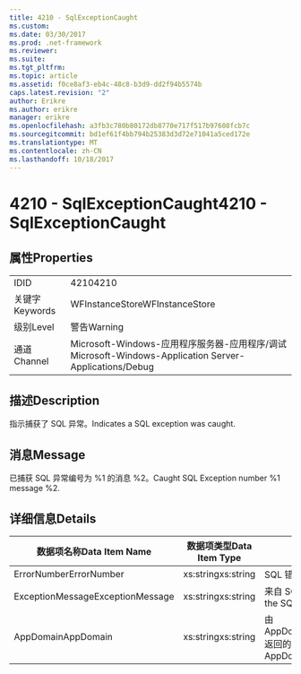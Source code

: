 ```yaml
---
title: 4210 - SqlExceptionCaught
ms.custom: 
ms.date: 03/30/2017
ms.prod: .net-framework
ms.reviewer: 
ms.suite: 
ms.tgt_pltfrm: 
ms.topic: article
ms.assetid: f0ce8af3-eb4c-48c8-b3d9-dd2f94b5574b
caps.latest.revision: "2"
author: Erikre
ms.author: erikre
manager: erikre
ms.openlocfilehash: a3fb3c780b80172db8770e717f517b97608fcb7c
ms.sourcegitcommit: bd1ef61f4bb794b25383d3d72e71041a5ced172e
ms.translationtype: MT
ms.contentlocale: zh-CN
ms.lasthandoff: 10/18/2017
---
```

# <a name="4210---sqlexceptioncaught"></a><span data-ttu-id="cd46a-102">4210 - SqlExceptionCaught</span><span class="sxs-lookup"><span data-stu-id="cd46a-102">4210 - SqlExceptionCaught</span></span>
## <a name="properties"></a><span data-ttu-id="cd46a-103">属性</span><span class="sxs-lookup"><span data-stu-id="cd46a-103">Properties</span></span>  
  
|||  
|-|-|  
|<span data-ttu-id="cd46a-104">ID</span><span class="sxs-lookup"><span data-stu-id="cd46a-104">ID</span></span>|<span data-ttu-id="cd46a-105">4210</span><span class="sxs-lookup"><span data-stu-id="cd46a-105">4210</span></span>|  
|<span data-ttu-id="cd46a-106">关键字</span><span class="sxs-lookup"><span data-stu-id="cd46a-106">Keywords</span></span>|<span data-ttu-id="cd46a-107">WFInstanceStore</span><span class="sxs-lookup"><span data-stu-id="cd46a-107">WFInstanceStore</span></span>|  
|<span data-ttu-id="cd46a-108">级别</span><span class="sxs-lookup"><span data-stu-id="cd46a-108">Level</span></span>|<span data-ttu-id="cd46a-109">警告</span><span class="sxs-lookup"><span data-stu-id="cd46a-109">Warning</span></span>|  
|<span data-ttu-id="cd46a-110">通道</span><span class="sxs-lookup"><span data-stu-id="cd46a-110">Channel</span></span>|<span data-ttu-id="cd46a-111">Microsoft-Windows-应用程序服务器-应用程序/调试</span><span class="sxs-lookup"><span data-stu-id="cd46a-111">Microsoft-Windows-Application Server-Applications/Debug</span></span>|  
  
## <a name="description"></a><span data-ttu-id="cd46a-112">描述</span><span class="sxs-lookup"><span data-stu-id="cd46a-112">Description</span></span>  
 <span data-ttu-id="cd46a-113">指示捕获了 SQL 异常。</span><span class="sxs-lookup"><span data-stu-id="cd46a-113">Indicates a SQL exception was caught.</span></span>  
  
## <a name="message"></a><span data-ttu-id="cd46a-114">消息</span><span class="sxs-lookup"><span data-stu-id="cd46a-114">Message</span></span>  
 <span data-ttu-id="cd46a-115">已捕获 SQL 异常编号为 %1 的消息 %2。</span><span class="sxs-lookup"><span data-stu-id="cd46a-115">Caught SQL Exception number %1 message %2.</span></span>  
  
## <a name="details"></a><span data-ttu-id="cd46a-116">详细信息</span><span class="sxs-lookup"><span data-stu-id="cd46a-116">Details</span></span>  
  
|<span data-ttu-id="cd46a-117">数据项名称</span><span class="sxs-lookup"><span data-stu-id="cd46a-117">Data Item Name</span></span>|<span data-ttu-id="cd46a-118">数据项类型</span><span class="sxs-lookup"><span data-stu-id="cd46a-118">Data Item Type</span></span>|<span data-ttu-id="cd46a-119">描述</span><span class="sxs-lookup"><span data-stu-id="cd46a-119">Description</span></span>|  
|--------------------|--------------------|-----------------|  
|<span data-ttu-id="cd46a-120">ErrorNumber</span><span class="sxs-lookup"><span data-stu-id="cd46a-120">ErrorNumber</span></span>|<span data-ttu-id="cd46a-121">xs:string</span><span class="sxs-lookup"><span data-stu-id="cd46a-121">xs:string</span></span>|<span data-ttu-id="cd46a-122">SQL 错误号。</span><span class="sxs-lookup"><span data-stu-id="cd46a-122">The SQL error number.</span></span>|  
|<span data-ttu-id="cd46a-123">ExceptionMessage</span><span class="sxs-lookup"><span data-stu-id="cd46a-123">ExceptionMessage</span></span>|<span data-ttu-id="cd46a-124">xs:string</span><span class="sxs-lookup"><span data-stu-id="cd46a-124">xs:string</span></span>|<span data-ttu-id="cd46a-125">来自 SQL 异常的消息。</span><span class="sxs-lookup"><span data-stu-id="cd46a-125">The message from the SQL exception.</span></span>|  
|<span data-ttu-id="cd46a-126">AppDomain</span><span class="sxs-lookup"><span data-stu-id="cd46a-126">AppDomain</span></span>|<span data-ttu-id="cd46a-127">xs:string</span><span class="sxs-lookup"><span data-stu-id="cd46a-127">xs:string</span></span>|<span data-ttu-id="cd46a-128">由 AppDomain.CurrentDomain.FriendlyName 返回的字符串。</span><span class="sxs-lookup"><span data-stu-id="cd46a-128">The string returned by AppDomain.CurrentDomain.FriendlyName.</span></span>|
